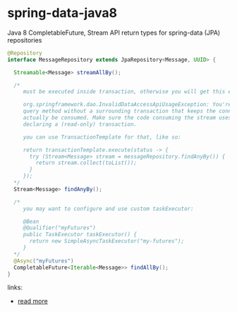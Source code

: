 # spring-data-java8
Java 8 CompletableFuture, Stream API return types for spring-data (JPA) repositories

```java
@Repository
interface MessageRepository extends JpaRepository<Message, UUID> {

  Streamable<Message> streamAllBy();

  /*
     must be executed inside transaction, otherwise you will get this error:

     org.springframework.dao.InvalidDataAccessApiUsageException: You're trying to execute a streaming
     query method without a surrounding transaction that keeps the connection open so that the Stream can
     actually be consumed. Make sure the code consuming the stream uses @Transactional or any other way of
     declaring a (read-only) transaction.

     you can use TransactionTemplate for that, like so:

     return transactionTemplate.execute(status -> {
       try (Stream<Message> stream = messageRepository.findAnyBy()) {
         return stream.collect(toList());
       }
     });
  */
  Stream<Message> findAnyBy();

  /*
     you may want to configure and use custom taskExecutor:

     @Bean
     @Qualifier("myFutures")
     public TaskExecutor taskExecutor() {
       return new SimpleAsyncTaskExecutor("my-futures");
     }
  */
  @Async("myFutures")
  CompletableFuture<Iterable<Message>> findAllBy();
}
```

links:

- [read more](https://docs.spring.io/spring-data/data-jpa/docs/2.2.x/reference/html)
